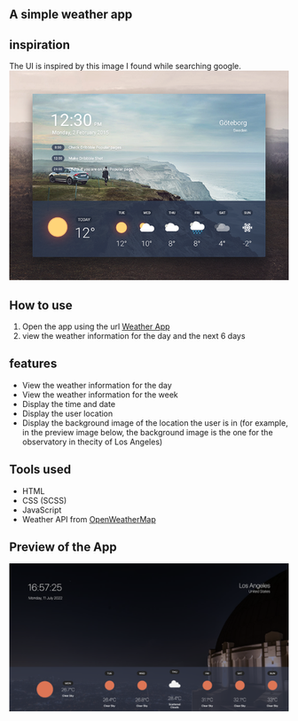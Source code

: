 ## A simple weather app

## inspiration 
The UI is inspired by this image I found while searching google.
![](./assets/inspiration.png)

## How to use
1. Open the app using the url [Weather App](https://mylocationweather.netlify.app/)
2. view the weather information for the day and the next 6 days

## features
- View the weather information for the day 
- View the weather information for the week
- Display the time and date
- Display the user location
- Display the background image of the location the user is in (for example, in the preview image below, the background image is the one for the observatory in thecity of Los Angeles)


## Tools used
- HTML
- CSS (SCSS)
- JavaScript
- Weather API from [OpenWeatherMap](https://openweathermap.org/)

## Preview of the App

![](./assets/Final%20Product.png)
